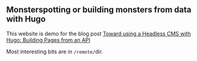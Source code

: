 ##  Monsterspotting or building monsters from data with Hugo

This website is demo for the blog post [Toward using a Headless CMS with Hugo: Building Pages from an API](https://www.thenewdynamic.com/toward-using-a-headless-cms-with-hugo-part-2-building-from-remote-api/)

Most interesting bits are in `/remote/`dir.